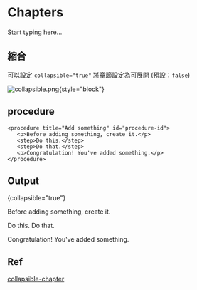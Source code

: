 # Chapters

Start typing here...

## 縮合

可以設定 `collapsible="true"` 將章節設定為可展開 (預設：`false`)

![collapsible.png](collapsible.png){style="block"}

## procedure

```Markup
<procedure title="Add something" id="procedure-id">
   <p>Before adding something, create it.</p>
   <step>Do this.</step>
   <step>Do that.</step>
   <p>Congratulation! You've added something.</p>
</procedure>
```

## Output
{collapsible="true"}

<procedure title="Add something" id="procedure-id">
   <p>Before adding something, create it.</p>
   <step>Do this.</step>
   <step>Do that.</step>
   <p>Congratulation! You've added something.</p>
</procedure>


## Ref
[collapsible-chapter](https://www.jetbrains.com/help/writerside/structural-elements.html#collapsible-chapter)